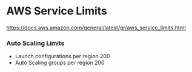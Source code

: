 # AWS Service Limits  
https://docs.aws.amazon.com/general/latest/gr/aws_service_limits.html  


### Auto Scaling Limits
* Launch configurations per region	200
* Auto Scaling groups per region	200

